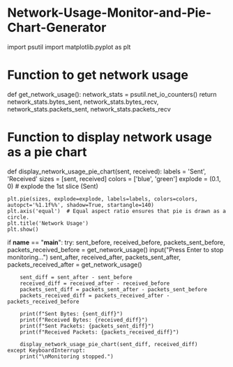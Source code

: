 # Network-Usage-Monitor-and-Pie-Chart-Generator
import psutil
import matplotlib.pyplot as plt

# Function to get network usage
def get_network_usage():
    network_stats = psutil.net_io_counters()
    return network_stats.bytes_sent, network_stats.bytes_recv, network_stats.packets_sent, network_stats.packets_recv

# Function to display network usage as a pie chart
def display_network_usage_pie_chart(sent, received):
    labels = 'Sent', 'Received'
    sizes = [sent, received]
    colors = ['blue', 'green']
    explode = (0.1, 0)  # explode the 1st slice (Sent)

    plt.pie(sizes, explode=explode, labels=labels, colors=colors, autopct='%1.1f%%', shadow=True, startangle=140)
    plt.axis('equal')  # Equal aspect ratio ensures that pie is drawn as a circle.
    plt.title('Network Usage')
    plt.show()

if __name__ == "__main__":
    try:
        sent_before, received_before, packets_sent_before, packets_received_before = get_network_usage()
        input("Press Enter to stop monitoring...")
        sent_after, received_after, packets_sent_after, packets_received_after = get_network_usage()

        sent_diff = sent_after - sent_before
        received_diff = received_after - received_before
        packets_sent_diff = packets_sent_after - packets_sent_before
        packets_received_diff = packets_received_after - packets_received_before

        print(f"Sent Bytes: {sent_diff}")
        print(f"Received Bytes: {received_diff}")
        print(f"Sent Packets: {packets_sent_diff}")
        print(f"Received Packets: {packets_received_diff}")

        display_network_usage_pie_chart(sent_diff, received_diff)
    except KeyboardInterrupt:
        print("\nMonitoring stopped.")
